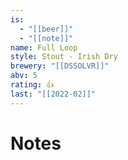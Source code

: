 ```yaml
---
is:
  - "[[beer]]"
  - "[[note]]"
name: Full Loop
style: Stout - Irish Dry
brewery: "[[DSSOLVR]]"
abv: 5
rating: 👍
last: "[[2022-02]]"
---
```

# Notes

